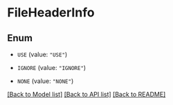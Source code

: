 # FileHeaderInfo

## Enum


* `USE` (value: `"USE"`)

* `IGNORE` (value: `"IGNORE"`)

* `NONE` (value: `"NONE"`)


[[Back to Model list]](../README.md#documentation-for-models) [[Back to API list]](../README.md#documentation-for-api-endpoints) [[Back to README]](../README.md)


